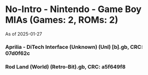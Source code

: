 # No-Intro - Nintendo - Game Boy MIAs (Games: 2, ROMs: 2)
As of 2025-01-27
### Aprilia - DiTech Interface (Unknown) (Unl) [b].gb, CRC: 07d0f62c
### Rod Land (World) (Retro-Bit).gb, CRC: a5f649f8
